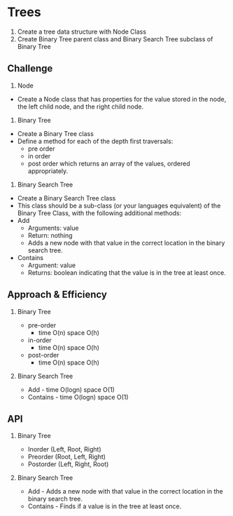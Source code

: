 # Trees
1. Create a tree data structure with Node Class
2. Create Binary Tree parent class and Binary Search Tree subclass of Binary Tree

## Challenge

1. Node
- Create a Node class that has properties for the value stored in the node, the left child node, and the right child node.
1. Binary Tree
- Create a Binary Tree class
- Define a method for each of the depth first traversals:
  - pre order
  - in order
  - post order which returns an array of the values, ordered appropriately.
1. Binary Search Tree
  - Create a Binary Search Tree class
  - This class should be a sub-class (or your languages equivalent) of the Binary Tree Class, with the following additional methods:
  - Add
    - Arguments: value
    - Return: nothing
    - Adds a new node with that value in the correct location in the binary search tree.
  - Contains
    - Argument: value
    - Returns: boolean indicating that the value is in the tree at least once.

## Approach & Efficiency

1. Binary Tree
   - pre-order
     - time O(n) space O(h)
   - in-order 
     - time O(n) space O(h)
   - post-order 
     - time O(n) space O(h)

2. Binary Search Tree
   - Add - time O(logn) space O(1)
   - Contains - time O(logn) space O(1)

## API

1. Binary Tree
   - Inorder (Left, Root, Right) 
   - Preorder (Root, Left, Right)
   - Postorder (Left, Right, Root) 

2. Binary Search Tree
   - Add - Adds a new node with that value in the correct location in the binary search tree.
   - Contains - Finds if a value is in the tree at least once.
